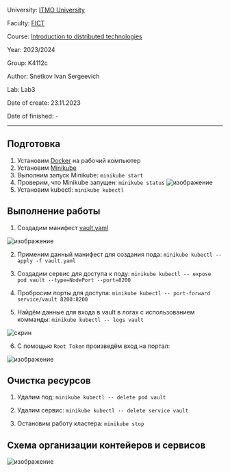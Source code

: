 University: [ITMO University](https://itmo.ru/ru/)

Faculty: [FICT](https://fict.itmo.ru)

Course: [Introduction to distributed technologies](https://github.com/itmo-ict-faculty/introduction-to-distributed-technologies)

Year: 2023/2024

Group: K4112c

Author: Snetkov Ivan Sergeevich

Lab: Lab3

Date of create: 23.11.2023

Date of finished: -

_________________________________________________________________________________________________________________________________________________________


## Подготовка
1. Установим [Docker](https://www.docker.com/) на рабочий компьютер
2. Установим [Minikube](https://minikube.sigs.k8s.io/docs/start/)
3. Выполним запуск Minikube: 
  `minikube start`
4. Проверим, что Minikube запущен: 
  `minikube status`
![изображение](https://github.com/Ivasnet/2023_2024-introduction_to_distributed_technologies-k4112c-snetkov_i_s/assets/70843270/03d9a5dd-bf22-400a-abac-fbb995439ba6)
5. Установим kubectl: 
  `minikube kubectl`

## Выполнение работы
1. Создадим манифест [vault.yaml](https://github.com/Ivasnet/2023_2024-introduction_to_distributed_technologies-k4112c-snetkov_i_s/blob/main/lab1/vault.yaml)
   
![изображение](https://github.com/Ivasnet/2023_2024-introduction_to_distributed_technologies-k4112c-snetkov_i_s/assets/70843270/a4b3d9ef-97d6-40c4-81fe-b1c37212a087)

2. Применим данный манифест для создания пода: 
  `minikube kubectl -- apply -f vault.yaml`

3. Создадим сервис для доступа к поду: 
  `minikube kubectl -- expose pod vault --type=NodePort --port=8200`

4. Пробросим порты для доступа: 
  `minikube kubectl -- port-forward service/vault 8200:8200`

5. Найдём данные для входа в vault в логах с использованием комманды:
 `minikube kubectl -- logs vault`

![скрин](https://github.com/Ivasnet/2023_2024-introduction_to_distributed_technologies-k4112c-snetkov_i_s/assets/70843270/14c8d30e-eeaf-46e9-9d19-03e9692b8129)

6. С помощью `Root Token` произведём вход на портал:
    
![изображение](https://github.com/Ivasnet/2023_2024-introduction_to_distributed_technologies-k4112c-snetkov_i_s/assets/70843270/f6d636b5-7926-4837-ae95-17183b42e3f4)

## Очистка ресурсов
1. Удалим под:
  `minikube kubectl -- delete pod vault`

2. Удалим сервис:
  `minikube kubectl -- delete service vault`

3. Остановим работу кластера:
  `minikube stop`

## Схема организации контейеров и сервисов
![изображение](https://github.com/Ivasnet/2023_2024-introduction_to_distributed_technologies-k4112c-snetkov_i_s/assets/70843270/f0ba807b-e40b-434a-afa1-187dcb3f55a0)


